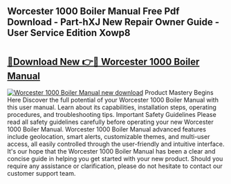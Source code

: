 ## Worcester 1000 Boiler Manual Free Pdf Download - Part-hXJ New Repair Owner Guide - User Service Edition Xowp8

# <h2><a href="http://cf15337.oget.top/?id=Worcester+1000+Boiler+Manual">🔗Download New 👉🔴 Worcester 1000 Boiler Manual</a></h2>

[![Worcester 1000 Boiler Manual new download](https://i.imgur.com/5g1atiW.png)](http://cf15337.oget.top/?id=Worcester+1000+Boiler+Manual)
Product Mastery Begins Here Discover the full potential of your Worcester 1000 Boiler Manual with this user manual. Learn about its capabilities, installation steps, operating procedures, and troubleshooting tips. Important Safety Guidelines Please read all safety guidelines carefully before operating your new Worcester 1000 Boiler Manual. Worcester 1000 Boiler Manual advanced features include geolocation, smart alerts, customizable themes, and multi-user access, all easily controlled through the user-friendly and intuitive interface. It's our hope that the Worcester 1000 Boiler Manual has been a clear and concise guide in helping you get started with your new product. Should you require any assistance or clarification, please do not hesitate to contact our customer support team.
